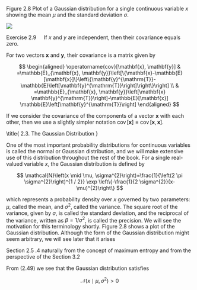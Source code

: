 Figure 2.8 Plot of a Gaussian distribution for a single continuous variable $x$ showing the mean $\mu$ and the standard deviation $\sigma$.

![](https://cdn.mathpix.com/cropped/2024_05_10_0b3cce270cab6a31625fg-1.jpg?height=555&width=770&top_left_y=216&top_left_x=890)

Exercise $2.9 \quad$ If $x$ and $y$ are independent, then their covariance equals zero.

For two vectors $\mathbf{x}$ and $\mathbf{y}$, their covariance is a matrix given by

$$
\begin{aligned}
\operatorname{cov}[\mathbf{x}, \mathbf{y}] & =\mathbb{E}_{\mathbf{x}, \mathbf{y}}\left[\{\mathbf{x}-\mathbb{E}[\mathbf{x}]\}\left\{\mathbf{y}^{\mathrm{T}}-\mathbb{E}\left[\mathbf{y}^{\mathrm{T}}\right]\right\}\right] \\
& =\mathbb{E}_{\mathbf{x}, \mathbf{y}}\left[\mathbf{x} \mathbf{y}^{\mathrm{T}}\right]-\mathbb{E}[\mathbf{x}] \mathbb{E}\left[\mathbf{y}^{\mathrm{T}}\right]
\end{aligned}
$$

If we consider the covariance of the components of a vector $\mathbf{x}$ with each other, then we use a slightly simpler notation $\operatorname{cov}[\mathbf{x}] \equiv \operatorname{cov}[\mathbf{x}, \mathbf{x}]$.

\title{
2.3. The Gaussian Distribution
}

One of the most important probability distributions for continuous variables is called the normal or Gaussian distribution, and we will make extensive use of this distribution throughout the rest of the book. For a single real-valued variable $x$, the Gaussian distribution is defined by

$$
\mathcal{N}\left(x \mid \mu, \sigma^{2}\right)=\frac{1}{\left(2 \pi \sigma^{2}\right)^{1 / 2}} \exp \left\{-\frac{1}{2 \sigma^{2}}(x-\mu)^{2}\right\}
$$

which represents a probability density over $x$ governed by two parameters: $\mu$, called the mean, and $\sigma^{2}$, called the variance. The square root of the variance, given by $\sigma$, is called the standard deviation, and the reciprocal of the variance, written as $\beta=1 / \sigma^{2}$, is called the precision. We will see the motivation for this terminology shortly. Figure 2.8 shows a plot of the Gaussian distribution. Although the form of the Gaussian distribution might seem arbitrary, we will see later that it arises

Section 2.5 .4 naturally from the concept of maximum entropy and from the perspective of the Section 3.2

From (2.49) we see that the Gaussian distribution satisfies

$$
\mathcal{N}\left(x \mid \mu, \sigma^{2}\right)>0
$$